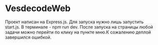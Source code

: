 # VesdecodeWeb
Проект написан на Express.js. Для запуска нужно лишь запустить start.js. В терминале - npm run dev. 
После запуска на страницы любой задачи можно перейти по клику на пункте мню.К сожалению деплой завершился ошибкой.
